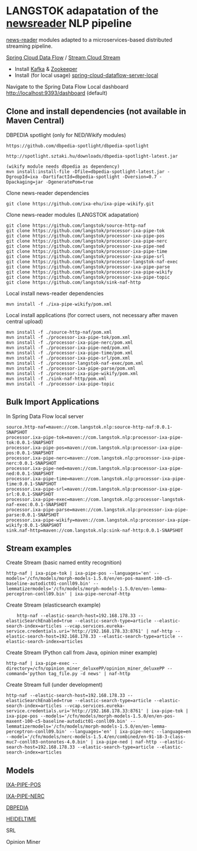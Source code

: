 # LANGSTOK adapatation of the [newsreader](http://www.newsreader-project.eu/) NLP pipeline #

[news-reader](http://www.newsreader-project.eu/) modules adapted to a microservices-based distributed streaming pipeline. 

[Spring Cloud Data Flow](https://cloud.spring.io/spring-cloud-dataflow/) / [Stream Cloud Stream](http://docs.spring.io/spring-cloud-stream/docs/current-SNAPSHOT/reference/htmlsingle/) 


- Install [Kafka](https://kafka.apache.org/) & [Zookeeper](https://zookeeper.apache.org/)
- Install (for local usage) [spring-cloud-dataflow-server-local](https://github.com/spring-cloud/spring-cloud-dataflow/tree/master/spring-cloud-dataflow-server-local)

Navigate to the Spring Data Flow Local dashboard [http://localhost:9393/dashboard](http://localhost:9393/dashboard) (default)

## Clone and install dependencies  (not available in Maven Central) ##

DBPEDIA spotlight (only for NED/Wikify modules)

	https://github.com/dbpedia-spotlight/dbpedia-spotlight

	http://spotlight.sztaki.hu/downloads/dbpedia-spotlight-latest.jar

	(wikify module needs dbpedia as dependency)
	mvn install:install-file -Dfile=dbpedia-spotlight-latest.jar -DgroupId=ixa -DartifactId=dbpedia-spotlight -Dversion=0.7 -Dpackaging=jar -DgeneratePom=true


Clone news-reader dependencies  

    git clone https://github.com/ixa-ehu/ixa-pipe-wikify.git


Clone news-reader modules (LANGSTOK adapatation)

    git clone https://github.com/langstok/source-http-naf
    git clone https://github.com/langstok/processor-ixa-pipe-tok
    git clone https://github.com/langstok/processor-ixa-pipe-pos
    git clone https://github.com/langstok/processor-ixa-pipe-nerc
    git clone https://github.com/langstok/processor-ixa-pipe-ned
    git clone https://github.com/langstok/processor-ixa-pipe-time
    git clone https://github.com/langstok/processor-ixa-pipe-srl
    git clone https://github.com/langstok/processor-langstok-naf-exec
    git clone https://github.com/langstok/processor-ixa-pipe-parse
    git clone https://github.com/langstok/processor-ixa-pipe-wikify
    git clone https://github.com/langstok/processor-ixa-pipe-topic
    git clone https://github.com/langstok/sink-naf-http

Local install news-reader dependencies

	mvn install -f ./ixa-pipe-wikify/pom.xml


Local install applications (for correct users, not necessary after maven central upload)

    mvn install -f ./source-http-naf/pom.xml
    mvn install -f ./processor-ixa-pipe-tok/pom.xml
    mvn install -f ./processor-ixa-pipe-nerc/pom.xml
    mvn install -f ./processor-ixa-pipe-ned/pom.xml
    mvn install -f ./processor-ixa-pipe-time/pom.xml
    mvn install -f ./processor-ixa-pipe-srl/pom.xml
    mvn install -f ./processor-langstok-naf-exec/pom.xml
    mvn install -f ./processor-ixa-pipe-parse/pom.xml
    mvn install -f ./processor-ixa-pipe-wikify/pom.xml
    mvn install -f ./sink-naf-http/pom.xml
    mvn install -f ./processor-ixa-pipe-topic


## Bulk Import Applications ##

In Spring Data Flow local server

    source.http-naf=maven://com.langstok.nlp:source-http-naf:0.0.1-SNAPSHOT
    processor.ixa-pipe-tok=maven://com.langstok.nlp:processor-ixa-pipe-tok:0.0.1-SNAPSHOT
    processor.ixa-pipe-pos=maven://com.langstok.nlp:processor-ixa-pipe-pos:0.0.1-SNAPSHOT
    processor.ixa-pipe-nerc=maven://com.langstok.nlp:processor-ixa-pipe-nerc:0.0.1-SNAPSHOT
    processor.ixa-pipe-ned=maven://com.langstok.nlp:processor-ixa-pipe-ned:0.0.1-SNAPSHOT
    processor.ixa-pipe-time=maven://com.langstok.nlp:processor-ixa-pipe-time:0.0.1-SNAPSHOT
    processor.ixa-pipe-srl=maven://com.langstok.nlp:processor-ixa-pipe-srl:0.0.1-SNAPSHOT
    processor.ixa-pipe-exec=maven://com.langstok.nlp:processor-langstok-naf-exec:0.0.1-SNAPSHOT
    processor.ixa-pipe-parse=maven://com.langstok.nlp:processor-ixa-pipe-parse:0.0.1-SNAPSHOT
    processor.ixa-pipe-wikify=maven://com.langstok.nlp:processor-ixa-pipe-wikify:0.0.1-SNAPSHOT
    sink.naf-http=maven://com.langstok.nlp:sink-naf-http:0.0.1-SNAPSHOT

## Stream examples ##

Create Stream (basic named entity recognition)

	http-naf | ixa-pipe-tok | ixa-pipe-pos --languages='en' --models='/cfn/models/morph-models-1.5.0/en/en-pos-maxent-100-c5-baseline-autodict01-conll09.bin' --lemmatizermodels='/cfn/models/morph-models-1.5.0/en/en-lemma-perceptron-conll09.bin' | ixa-pipe-nercnaf-http 

Create Stream (elasticsearch example)

		http-naf --elastic-search-host=192.168.178.33 --elasticSearchEnabled=true --elastic-search-type=article --elastic-search-index=articles --vcap.services.eureka-service.credentials.uri='http://192.168.178.33:8761' | naf-http --elastic-search-host=192.168.178.33 --elastic-search-type=article --elastic-search-index=articles

Create Stream (Python call from Java, opinion miner example)

    http-naf | ixa-pipe-exec --directory=/cfn/opinion_miner_deluxePP/opinion_miner_deluxePP --command='python tag_file.py -d news' | naf-http

Create Stream full (under development)

	http-naf --elastic-search-host=192.168.178.33 --elasticSearchEnabled=true --elastic-search-type=article --elastic-search-index=articles --vcap.services.eureka-service.credentials.uri='http://192.168.178.33:8761' | ixa-pipe-tok | ixa-pipe-pos --models='/cfn/models/morph-models-1.5.0/en/en-pos-maxent-100-c5-baseline-autodict01-conll09.bin' --lemmatizermodels='/cfn/models/morph-models-1.5.0/en/en-lemma-perceptron-conll09.bin' --languages='en' | ixa-pipe-nerc --language=en --model='/cfn/models/nerc-models-1.5.4/en/combined/en-91-18-3-class-muc7-conll03-ontonotes-4.0.bin' | ixa-pipe-ned | naf-http --elastic-search-host=192.168.178.33 --elastic-search-type=article --elastic-search-index=articles


## Models ##

[IXA-PIPE-POS](https://github.com/ixa-ehu/ixa-pipe-pos) 

[IXA-PIPE-NERC](https://github.com/ixa-ehu/ixa-pipe-nerc)

[DBPEDIA](http://spotlight.sztaki.hu/downloads/latest_models)

[HEIDELTIME](https://github.com/HeidelTime/heideltime)

SRL

Opinion Miner